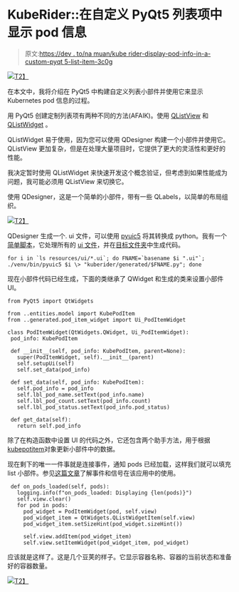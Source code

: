 # KubeRider::在自定义 PyQt5 列表项中显示 pod 信息

> 原文:[https://dev . to/na muan/kube rider-display-pod-info-in-a-custom-pyqt 5-list-item-3c0g](https://dev.to/namuan/kuberider-display-pod-info-in-a-custom-pyqt5-list-item-3c0g)

[![](../Images/ec779f57508b260828f1079b65c2554b.png)T2】](https://res.cloudinary.com/practicaldev/image/fetch/s--aqy5GVRt--/c_limit%2Cf_auto%2Cfl_progressive%2Cq_auto%2Cw_880/https://deskriders.dev/media/posts/7/qdesigner_widget.png)

在本文中，我将介绍在 PyQt5 中构建自定义列表小部件并使用它来显示 Kubernetes pod 信息的过程。

用 PyQt5 创建定制列表项有两种不同的方法(AFAIK)。使用 [QListView](https://doc.qt.io/qt-5/qlistview.html) 和 [QListWidget](https://doc.qt.io/qt-5/qlistwidget.html) 。

QListWidget 易于使用，因为您可以使用 QDesigner 构建一个小部件并使用它。QListView 更加复杂，但是在处理大量项目时，它提供了更大的灵活性和更好的性能。

我决定暂时使用 QListWidget 来快速开发这个概念验证，但考虑到如果性能成为问题，我可能必须用 QListView 来切换它。

使用 QDesigner，这是一个简单的小部件，带有一些 QLabels，以简单的布局组织。

[![](../Images/ec779f57508b260828f1079b65c2554b.png)T2】](https://res.cloudinary.com/practicaldev/image/fetch/s--aqy5GVRt--/c_limit%2Cf_auto%2Cfl_progressive%2Cq_auto%2Cw_880/https://deskriders.dev/media/posts/7/qdesigner_widget.png)

QDesigner 生成一个. ui 文件，可以使用 [pyuic5](https://www.riverbankcomputing.com/static/Docs/PyQt5/designer.html) 将其转换成 python。我有一个[简单脚本](https://github.com/namuan/kube-rider/blob/master/pre-build.sh)，它处理所有的 [ui 文件](https://github.com/namuan/kube-rider/tree/master/resources/ui)，并在[目标文件夹](https://github.com/namuan/kube-rider/tree/master/kuberider/generated)中生成代码。

```
for i in `ls resources/ui/*.ui`; do FNAME=`basename $i ".ui"`; ./venv/bin/pyuic5 $i \> "kuberider/generated/$FNAME.py"; done 
```

现在小部件代码已经生成，下面的类继承了 QWidget 和生成的类来设置小部件 UI。

```
from PyQt5 import QtWidgets

from ..entities.model import KubePodItem
from ..generated.pod_item_widget import Ui_PodItemWidget

class PodItemWidget(QtWidgets.QWidget, Ui_PodItemWidget):
 pod_info: KubePodItem

 def __init__(self, pod_info: KubePodItem, parent=None):
   super(PodItemWidget, self).__init__(parent)
   self.setupUi(self)
   self.set_data(pod_info)

 def set_data(self, pod_info: KubePodItem):
   self.pod_info = pod_info
   self.lbl_pod_name.setText(pod_info.name)
   self.lbl_pod_count.setText(pod_info.count)
   self.lbl_pod_status.setText(pod_info.pod_status)

 def get_data(self):
   return self.pod_info 
```

除了在构造函数中设置 UI 的代码之外，它还包含两个助手方法，用于根据[kubepotitem](https://github.com/namuan/kube-rider/blob/3014fed32049462de275dcadfa44701b6ce0df01/kuberider/entities/model.py#L54)对象更新小部件中的数据。

现在剩下的唯一一件事就是连接事件，通知 pods 已经加载，这样我们就可以填充 list 小部件。参见[这篇文章](https://dev.to/namuan/kuberider-events-and-signals-with-pyqt5-3k8c)了解事件和信号在该应用中的使用。

```
 def on_pods_loaded(self, pods):
   logging.info(f"on_pods_loaded: Displaying {len(pods)}")
   self.view.clear()
   for pod in pods:
     pod_widget = PodItemWidget(pod, self.view)
     pod_widget_item = QtWidgets.QListWidgetItem(self.view)
     pod_widget_item.setSizeHint(pod_widget.sizeHint())

     self.view.addItem(pod_widget_item)
     self.view.setItemWidget(pod_widget_item, pod_widget) 
```

应该就是这样了。这是几个豆荚的样子。它显示容器名称、容器的当前状态和准备好的容器数量。

[![](../Images/6cf344f2e7eab86eb0f3dea4a9fa5872.png)T2】](https://res.cloudinary.com/practicaldev/image/fetch/s--7nEiqarb--/c_limit%2Cf_auto%2Cfl_progressive%2Cq_66%2Cw_880/https://deskriders.dev/media/posts/7/kube_rider_pods.gif)